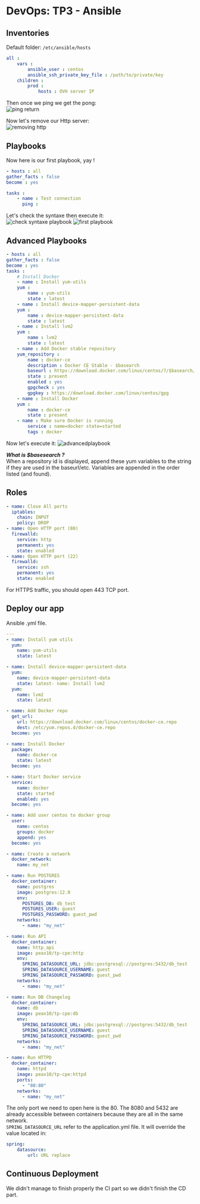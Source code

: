 # DevOps: TP3 - Ansible

## Inventories  
Default folder: ``/etc/ansible/hosts``  
```yaml
all :
    vars :
        ansible_user : centos
        ansible_ssh_private_key_file : /path/to/private/key
    children :
        prod :
            hosts : OVH server IP
```  
Then once we ping we get the pong:  
![ping return](https://raw.githubusercontent.com/PeaX10/TP3_Ansible/master/img/ping_return.png)  
  
  
Now let's remove our Http server:  
![removing http](https://raw.githubusercontent.com/PeaX10/TP3_Ansible/master/img/remove_httpd.png)  
  

## Playbooks
Now here is our first playbook, yay !  
```yaml
- hosts : all
gather_facts : false
become : yes

tasks :
    - name : Test connection
      ping :
```  
Let's check the syntaxe then execute it:  
![check syntaxe playbook](https://raw.githubusercontent.com/PeaX10/TP3_Ansible/master/img/syntaxe_check.png)
![first playbook](https://raw.githubusercontent.com/PeaX10/TP3_Ansible/master/img/first_playbook.png)  
  
## Advanced Playbooks
```yaml
- hosts : all
gather_facts : false
become : yes
tasks :
    # Install Docker
    - name : Install yum-utils
    yum :
        name : yum-utils
        state : latest
    - name : Install device-mapper-persistent-data
    yum :
        name : device-mapper-persistent-data
        state : latest
    - name : Install lvm2
    yum :
        name : lvm2
        state : latest
    - name : Add Docker stable repository
    yum_repository :
        name : docker-ce
        description : Docker CE Stable - $basearch
        baseurl : https://download.docker.com/linux/centos/7/$basearch/stable
        state : present
        enabled : yes
        gpgcheck : yes
        gpgkey : https://download.docker.com/linux/centos/gpg
    - name : Install Docker
    yum :
        name : docker-ce
        state : present
    - name : Make sure Docker is running
        service : name=docker state=started
        tags : docker
```  
Now let's execute it: 
![advancedplaybook](https://raw.githubusercontent.com/PeaX10/TP3_Ansible/master/img/advanced_playbook.png)

*__What is $basesearch ?__*  
When a repository id is displayed, append these yum variables to the string if they are used in the baseurl/etc. Variables are appended in the order listed (and found).  
  
## Roles
```yaml
- name: Close All ports
  iptables:
    chain: INPUT
    policy: DROP
- name: Open HTTP port (80)
  firewalld:
    service: http
    permanent: yes
    state: enabled
- name: Open HTTP port (22)
  firewalld:
    service: ssh
    permanent: yes
    state: enabled
```  
For HTTPS traffic, you should open 443 TCP port.  
  
## Deploy our app
Ansible .yml file.
```yaml
---
- name: Install yum utils
  yum:
    name: yum-utils
    state: latest

- name: Install device-mapper-persistent-data
  yum:
    name: device-mapper-persistent-data
    state: latest- name: Install lvm2
  yum:
    name: lvm2
    state: latest

- name: Add Docker repo
  get_url:
    url: https://download.docker.com/linux/centos/docker-ce.repo
    dest: /etc/yum.repos.d/docker-ce.repo
  become: yes

- name: Install Docker
  package:
    name: docker-ce
    state: latest
  become: yes

- name: Start Docker service
  service:
    name: docker
    state: started
    enabled: yes
  become: yes

- name: Add user centos to docker group
  user:
    name: centos
    groups: docker
    append: yes
  become: yes

- name: Create a network
  docker_network:
    name: my_net

- name: Run POSTGRES
  docker_container:
    name: postgres
    image: postgres:12.0
    env:
      POSTGRES_DB: db_test
      POSTGRES_USER: guest
      POSTGRES_PASSWORD: guest_pwd
    networks:
      - name: "my_net"

- name: Run API
  docker_container:
    name: http_api
    image: peax10/tp-cpe:http
    env:
      SPRING_DATASOURCE_URL: jdbc:postgresql://postgres:5432/db_test
      SPRING_DATASOURCE_USERNAME: guest
      SPRING_DATASOURCE_PASSWORD: guest_pwd
    networks:
      - name: "my_net"

- name: Run DB Changelog
  docker_container:
    name: db
    image: peax10/tp-cpe:db
    env:
      SPRING_DATASOURCE_URL: jdbc:postgresql://postgres:5432/db_test
      SPRING_DATASOURCE_USERNAME: guest
      SPRING_DATASOURCE_PASSWORD: guest_pwd
    networks:
      - name: "my_net"

- name: Run HTTPD
  docker_container:
    name: httpd
    image: peax10/tp-cpe:httpd
    ports:
      - "80:80"
    networks:
      - name: "my_net"
```  
The only port we need to open here is the 80. The 8080 and 5432 are already accessible between containers because they are all in the same network.  
``SPRING_DATASOURCE_URL`` refer to the application.yml file. It will override the value located in:  
```yaml
spring:
    datasource:
        url: URL replace
```
## Continuous Deployment
We didn't manage to finish properly the CI part so we didn't finish the CD part.
